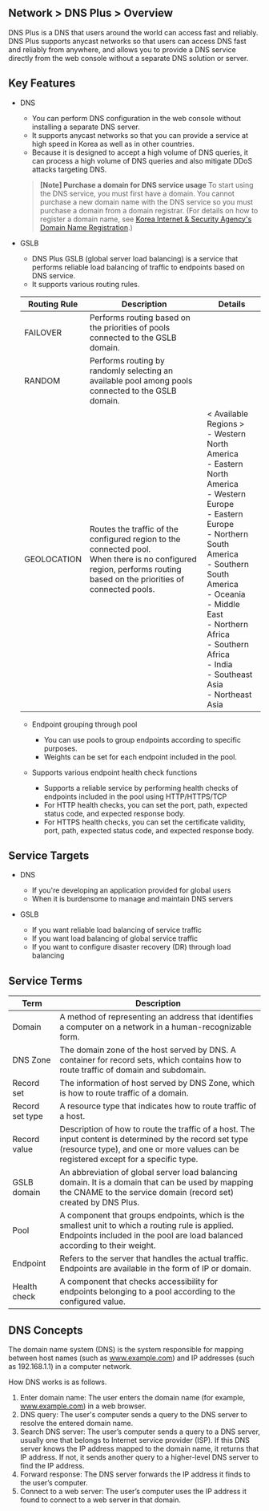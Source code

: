 ## Network > DNS Plus > Overview

DNS Plus is a DNS that users around the world can access fast and reliably. DNS Plus supports anycast networks so that users can access DNS fast and reliably from anywhere, and allows you to provide a DNS service directly from the web console without a separate DNS solution or server.

## Key Features

- DNS
    - You can perform DNS configuration in the web console without installing a separate DNS server.
    - It supports anycast networks so that you can provide a service at high speed in Korea as well as in other countries.
    - Because it is designed to accept a high volume of DNS queries, it can process a high volume of DNS queries and also mitigate DDoS attacks targeting DNS.
    > **[Note] Purchase a domain for DNS service usage**
    > To start using the DNS service, you must first have a domain. You cannot purchase a new domain name with the DNS service so you must purchase a domain from a domain registrar. (For details on how to register a domain name, see [Korea Internet & Security Agency's Domain Name Registration](https://xn--3e0bx5euxnjje69i70af08bea817g.xn--3e0b707e/jsp/business/management/domain/registrationInfo.jsp).)

- GSLB
    - DNS Plus GSLB (global server load balancing) is a service that performs reliable load balancing of traffic to endpoints based on DNS service.
    - It supports various routing rules.

    | Routing Rule | Description | Details |
    |---|---|---|
    | FAILOVER | Performs routing based on the priorities of pools connected to the GSLB domain. |  |
    | RANDOM | Performs routing by randomly selecting an available pool among pools connected to the GSLB domain. |  |
    | GEOLOCATION | Routes the traffic of the configured region to the connected pool.<br>When there is no configured region, performs routing based on the priorities of connected pools. | < Available Regions ><br>\- Western North America<br>\- Eastern North America<br>\- Western Europe<br>\- Eastern Europe<br>\- Northern South America<br>\- Southern South America<br>\- Oceania<br>\- Middle East<br>\- Northern Africa<br>\- Southern Africa<br>\- India<br>\- Southeast Asia<br>\- Northeast Asia |

    - Endpoint grouping through pool
        - You can use pools to group endpoints according to specific purposes.
        - Weights can be set for each endpoint included in the pool.

    - Supports various endpoint health check functions
        - Supports a reliable service by performing health checks of endpoints included in the pool using HTTP/HTTPS/TCP
        - For HTTP health checks, you can set the port, path, expected status code, and expected response body.
        - For HTTPS health checks, you can set the certificate validity, port, path, expected status code, and expected response body.

## Service Targets

- DNS
    - If you're developing an application provided for global users
    - When it is burdensome to manage and maintain DNS servers

- GSLB
    - If you want reliable load balancing of service traffic
    - If you want load balancing of global service traffic
    - If you want to configure disaster recovery (DR) through load balancing

## Service Terms

| Term | Description |
|---|---|
| Domain | A method of representing an address that identifies a computer on a network in a human-recognizable form. |
| DNS Zone | The domain zone of the host served by DNS. A container for record sets, which contains how to route traffic of domain and subdomain. |
| Record set | The information of host served by DNS Zone, which is how to route traffic of a domain. |
| Record set type | A resource type that indicates how to route traffic of a host. |
| Record value | Description of how to route the traffic of a host. The input content is determined by the record set type (resource type), and one or more values can be registered except for a specific type. |
| GSLB domain | An abbreviation of global server load balancing domain. It is a domain that can be used by mapping the CNAME to the service domain (record set) created by DNS Plus. |
| Pool | A component that groups endpoints, which is the smallest unit to which a routing rule is applied. Endpoints included in the pool are load balanced according to their weight. |
| Endpoint | Refers to the server that handles the actual traffic. Endpoints are available in the form of IP or domain. |
| Health check | A component that checks accessibility for endpoints belonging to a pool according to the configured value. |

## DNS Concepts
The domain name system (DNS) is the system responsible for mapping between host names (such as www.example.com) and IP addresses (such as 192.168.1.1) in a computer network.

How DNS works is as follows.
1. Enter domain name: The user enters the domain name (for example, www.example.com) in a web browser.
2. DNS query: The user's computer sends a query to the DNS server to resolve the entered domain name.
3. Search DNS server: The user’s computer sends a query to a DNS server, usually one that belongs to Internet service provider (ISP). If this DNS server knows the IP address mapped to the domain name, it returns that IP address. If not, it sends another query to a higher-level DNS server to find the IP address.
4. Forward response: The DNS server forwards the IP address it finds to the user’s computer.
5. Connect to a web server: The user’s computer uses the IP address it found to connect to a web server in that domain.